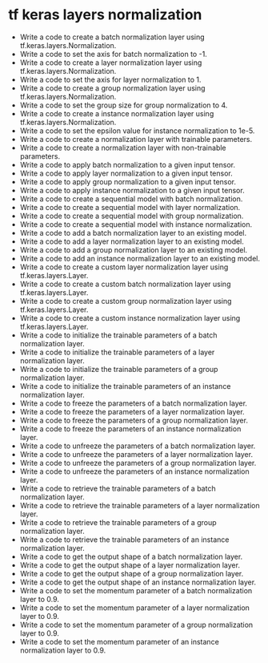 # tf keras layers normalization

- Write a code to create a batch normalization layer using tf.keras.layers.Normalization.
- Write a code to set the axis for batch normalization to -1.
- Write a code to create a layer normalization layer using tf.keras.layers.Normalization.
- Write a code to set the axis for layer normalization to 1.
- Write a code to create a group normalization layer using tf.keras.layers.Normalization.
- Write a code to set the group size for group normalization to 4.
- Write a code to create a instance normalization layer using tf.keras.layers.Normalization.
- Write a code to set the epsilon value for instance normalization to 1e-5.
- Write a code to create a normalization layer with trainable parameters.
- Write a code to create a normalization layer with non-trainable parameters.
- Write a code to apply batch normalization to a given input tensor.
- Write a code to apply layer normalization to a given input tensor.
- Write a code to apply group normalization to a given input tensor.
- Write a code to apply instance normalization to a given input tensor.
- Write a code to create a sequential model with batch normalization.
- Write a code to create a sequential model with layer normalization.
- Write a code to create a sequential model with group normalization.
- Write a code to create a sequential model with instance normalization.
- Write a code to add a batch normalization layer to an existing model.
- Write a code to add a layer normalization layer to an existing model.
- Write a code to add a group normalization layer to an existing model.
- Write a code to add an instance normalization layer to an existing model.
- Write a code to create a custom layer normalization layer using tf.keras.layers.Layer.
- Write a code to create a custom batch normalization layer using tf.keras.layers.Layer.
- Write a code to create a custom group normalization layer using tf.keras.layers.Layer.
- Write a code to create a custom instance normalization layer using tf.keras.layers.Layer.
- Write a code to initialize the trainable parameters of a batch normalization layer.
- Write a code to initialize the trainable parameters of a layer normalization layer.
- Write a code to initialize the trainable parameters of a group normalization layer.
- Write a code to initialize the trainable parameters of an instance normalization layer.
- Write a code to freeze the parameters of a batch normalization layer.
- Write a code to freeze the parameters of a layer normalization layer.
- Write a code to freeze the parameters of a group normalization layer.
- Write a code to freeze the parameters of an instance normalization layer.
- Write a code to unfreeze the parameters of a batch normalization layer.
- Write a code to unfreeze the parameters of a layer normalization layer.
- Write a code to unfreeze the parameters of a group normalization layer.
- Write a code to unfreeze the parameters of an instance normalization layer.
- Write a code to retrieve the trainable parameters of a batch normalization layer.
- Write a code to retrieve the trainable parameters of a layer normalization layer.
- Write a code to retrieve the trainable parameters of a group normalization layer.
- Write a code to retrieve the trainable parameters of an instance normalization layer.
- Write a code to get the output shape of a batch normalization layer.
- Write a code to get the output shape of a layer normalization layer.
- Write a code to get the output shape of a group normalization layer.
- Write a code to get the output shape of an instance normalization layer.
- Write a code to set the momentum parameter of a batch normalization layer to 0.9.
- Write a code to set the momentum parameter of a layer normalization layer to 0.9.
- Write a code to set the momentum parameter of a group normalization layer to 0.9.
- Write a code to set the momentum parameter of an instance normalization layer to 0.9.